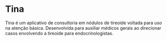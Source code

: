 # Tina
Tina é um aplicativo  de consultoria em nódulos de tireoide voltada para uso na atenção básica. Desenvolvida para auxiliar médicos gerais ao direcionar casos envolvendo a tireoide para endocrinologistas.
